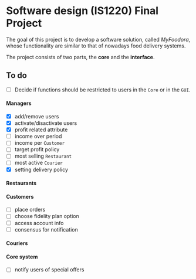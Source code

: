 # Software design (IS1220) Final Project
The goal of this project is to develop a software solution, called *MyFoodora*,
whose functionality are similar to that of nowadays food delivery systems.

The project consists of two parts, the **core** and the **interface**.

## To do
- [ ] Decide if functions should be restricted to users in the `Core` or in the `GUI`.

#### Managers
- [x] add/remove users
- [x] activate/disactivate users
- [x] profit related attribute
- [ ] income over period
- [ ] income per `Customer`
- [ ] target profit policy
- [ ] most selling `Restaurant`
- [ ] most active `Courier`
- [x] setting delivery policy

#### Restaurants

#### Customers
- [ ] place orders
- [ ] choose fidelity plan option
- [ ] access account info
- [ ] consensus for notification

#### Couriers

#### Core system
- [ ] notify users of special offers